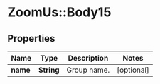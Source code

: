 # ZoomUs::Body15

## Properties
Name | Type | Description | Notes
------------ | ------------- | ------------- | -------------
**name** | **String** | Group name. | [optional] 


